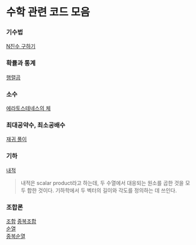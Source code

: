 # 수학 관련 코드 모음   

### 기수법
[N진수 구하기](https://github.com/kjsu0209/CodingTest/blob/master/programmers/p17687.py)

### 확률과 통계
[행렬곱](https://github.com/kjsu0209/CodingTest/blob/master/programmers/p12949.py)

### 소수
[에라토스테네스의 체](https://github.com/kjsu0209/CodingTest/blob/master/programmers/p12921.py)

### 최대공약수, 최소공배수
[재귀 풀이](https://github.com/kjsu0209/CodingTest/blob/master/programmers/p12940.py)

### 기하    
[내적](https://github.com/kjsu0209/CodingTest/blob/master/programmers/p70128.py)    
> 내적은 scalar product라고 하는데, 두 수열에서 대응되는 원소를 곱한 것을 모두 합한 것이다.
> 기하학에서 두 벡터의 길이와 각도를 정의하는 데 쓰인다. 

### 조합론  
[조합]() 
[중복조합](https://github.com/kjsu0209/CodingTest/blob/master/swexpert/ct_02.py)   
[순열]()   
[중복순열]()   
